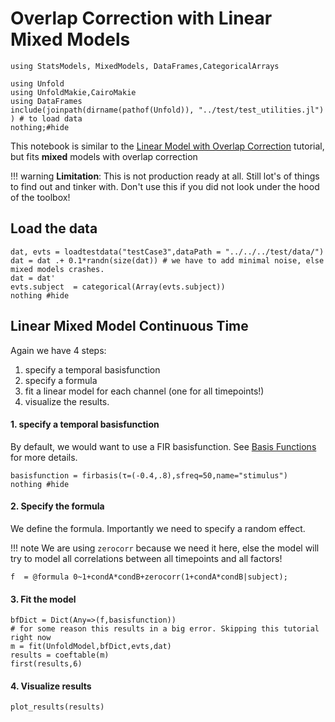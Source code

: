# Overlap Correction with Linear Mixed Models

```@example Main
using StatsModels, MixedModels, DataFrames,CategoricalArrays

using Unfold
using UnfoldMakie,CairoMakie
using DataFrames
include(joinpath(dirname(pathof(Unfold)), "../test/test_utilities.jl") ) # to load data
nothing;#hide
```


This notebook is similar to the [Linear Model with Overlap Correction](@ref) tutorial, but fits **mixed** models with overlap correction

!!! warning 
    **Limitation**: This is not production ready at all. Still lot's of things to find out and tinker with. Don't use this if you did not look under the hood of the toolbox!

## Load the data

```@example Main
dat, evts = loadtestdata("testCase3",dataPath = "../../../test/data/")
dat = dat .+ 0.1*randn(size(dat)) # we have to add minimal noise, else mixed models crashes.
dat = dat'
evts.subject  = categorical(Array(evts.subject))
nothing #hide
```


## Linear **Mixed** Model Continuous Time
Again we have 4 steps:
1. specify a temporal basisfunction
2. specify a formula
3. fit a linear model for each channel (one for all timepoints!)
4. visualize the results.

#### 1. specify a temporal basisfunction
By default, we would want to use a FIR basisfunction. See [Basis Functions](@ref) for more details.
```@example Main
basisfunction = firbasis(τ=(-0.4,.8),sfreq=50,name="stimulus")
nothing #hide
```




#### 2. Specify the formula
We define the formula. Importantly we need to specify a random effect. 

!!! note
    We are using `zerocorr` because we need it here, else the model will try to model all correlations between all timepoints and all factors!

```@example Main
f  = @formula 0~1+condA*condB+zerocorr(1+condA*condB|subject);
```


#### 3. Fit the model
```@example Main
bfDict = Dict(Any=>(f,basisfunction))
# for some reason this results in a big error. Skipping this tutorial right now
m = fit(UnfoldModel,bfDict,evts,dat) 
results = coeftable(m)
first(results,6)
```


#### 4. Visualize results

```@example Main
plot_results(results)
```
